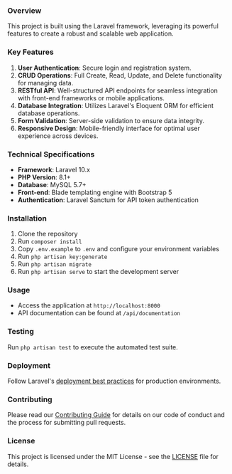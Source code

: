 
### Overview
This project is built using the Laravel framework, leveraging its powerful features to create a robust and scalable web application.

### Key Features
1. **User Authentication**: Secure login and registration system.
2. **CRUD Operations**: Full Create, Read, Update, and Delete functionality for managing data.
3. **RESTful API**: Well-structured API endpoints for seamless integration with front-end frameworks or mobile applications.
4. **Database Integration**: Utilizes Laravel's Eloquent ORM for efficient database operations.
5. **Form Validation**: Server-side validation to ensure data integrity.
6. **Responsive Design**: Mobile-friendly interface for optimal user experience across devices.

### Technical Specifications
- **Framework**: Laravel 10.x
- **PHP Version**: 8.1+
- **Database**: MySQL 5.7+
- **Front-end**: Blade templating engine with Bootstrap 5
- **Authentication**: Laravel Sanctum for API token authentication

### Installation
1. Clone the repository
2. Run `composer install`
3. Copy `.env.example` to `.env` and configure your environment variables
4. Run `php artisan key:generate`
5. Run `php artisan migrate`
6. Run `php artisan serve` to start the development server

### Usage
- Access the application at `http://localhost:8000`
- API documentation can be found at `/api/documentation`

### Testing
Run `php artisan test` to execute the automated test suite.

### Deployment
Follow Laravel's [deployment best practices](https://laravel.com/docs/deployment) for production environments.

### Contributing
Please read our [Contributing Guide](CONTRIBUTING.md) for details on our code of conduct and the process for submitting pull requests.

### License
This project is licensed under the MIT License - see the [LICENSE](LICENSE) file for details.
